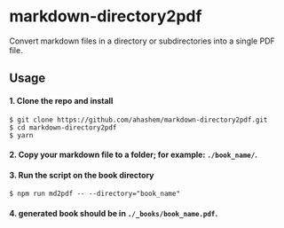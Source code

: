 # markdown-directory2pdf
Convert markdown files in a directory or subdirectories into a single PDF file.

## Usage

#### 1. Clone the repo and install
```
$ git clone https://github.com/ahashem/markdown-directory2pdf.git
$ cd markdown-directory2pdf
$ yarn
```

#### 2. Copy your markdown file to a folder; for example: `./book_name/`.
#### 3. Run the script on the book directory

```
$ npm run md2pdf -- --directory="book_name"
```

#### 4. generated book should be in `./_books/book_name.pdf`.
